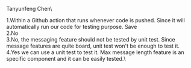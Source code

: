 Tanyunfeng Chen\

1.Within a Github action that runs whenever code is pushed. Since it will automatically run our code for testing purpose. Save\
2.No\
3.No, the messaging feature should not be tested by unit test. Since message features are quite board, unit test won't be enough to test it.\
4.Yes we can use a unit test to test it. Max message length feature is an specific component and it can be easily tested.\
